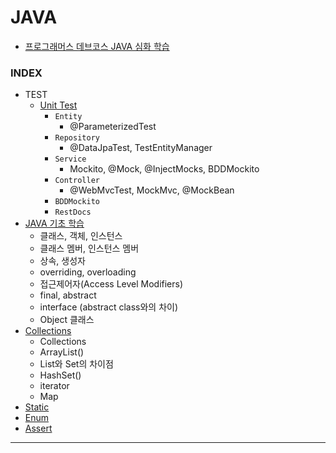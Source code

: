 # JAVA
- [프로그래머스 데브코스 JAVA 심화 학습](https://github.com/cse0518/TIL_Programmers-Dev-Course/tree/be/1/C-cse0518/Week%201)

### INDEX
- TEST
  - [Unit Test](https://github.com/cse0518/TIL/tree/main/JAVA/TEST/Unit%20Test)
    - `Entity`
      - @ParameterizedTest
    - `Repository`
      - @DataJpaTest, TestEntityManager
    - `Service`
      - Mockito, @Mock, @InjectMocks, BDDMockito
    - `Controller`
      - @WebMvcTest, MockMvc, @MockBean
    - `BDDMockito`
    - `RestDocs`
- [JAVA 기초 학습](JAVA%20기초%20학습.md)
  - 클래스, 객체, 인스턴스
  - 클래스 멤버, 인스턴스 멤버
  - 상속, 생성자
  - overriding, overloading
  - 접근제어자(Access Level Modifiers)
  - final, abstract
  - interface (abstract class와의 차이)
  - Object 클래스
- [Collections](Collections.md)
  - Collections
  - ArrayList()
  - List와 Set의 차이점
  - HashSet()
  - iterator
  - Map
- [Static](Static.md)
- [Enum](Enum.md)
- [Assert](Assert.md)

___